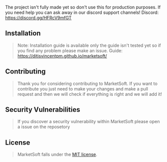 The project isn't fully made yet so don't use this for production purposes.
If you need help you can ask away in our discord support channels!
Discord: https://discord.gg/HFRcV9mfGT

## Installation
> Note: Installation guide is available only the guide isn't tested yet so if you find any problem please make an issue.
Guide: https://ditisvincentpm.github.io/marketsoft/

## Contributing
> Thank you for considering contributing to MarketSoft. If you want to contribute you just need to make your changes and make a pull request and then we will check if everything is right and we will add it!

## Security Vulnerabilities
> If you discover a security vulnerability within MarketSoft please open a issue on the reposetory

## License
> MarketSoft falls under the [MIT license](https://opensource.org/licenses/MIT).
